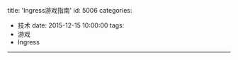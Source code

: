 title: 'Ingress游戏指南'
id: 5006
categories:
  - 技术
date: 2015-12-15 10:00:00
tags:
  - 游戏
  - Ingress
---